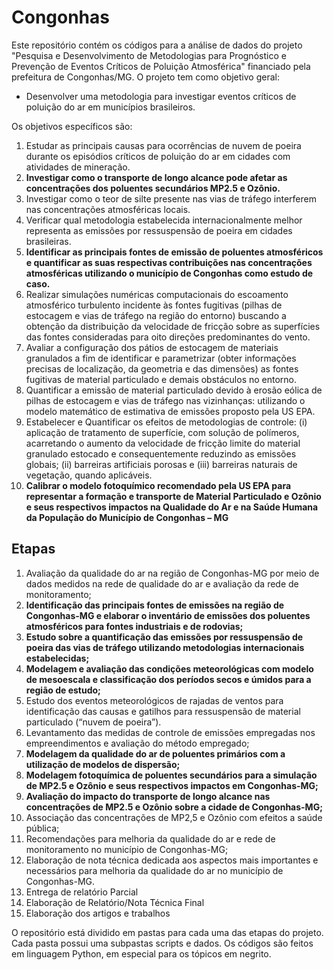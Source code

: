# Congonhas
Este repositório contém os códigos para a análise de dados do projeto "Pesquisa e Desenvolvimento de Metodologias para Prognóstico e 
Prevenção de Eventos Críticos de Poluição Atmosférica" financiado pela prefeitura de Congonhas/MG. 
O projeto tem como objetivo geral: 
- Desenvolver uma metodologia para investigar eventos críticos de poluição do ar em municípios 
brasileiros.

 Os objetivos específicos são: 
1) Estudar as principais causas para ocorrências de nuvem de poeira durante os episódios
críticos de poluição do ar em cidades com atividades de mineração.
2) **Investigar como o transporte de longo alcance pode afetar as concentrações dos 
poluentes secundários MP2.5 e Ozônio.**
3) Investigar como o teor de silte presente nas vias de tráfego interferem nas concentrações 
atmosféricas locais.
4) Verificar qual metodologia estabelecida internacionalmente melhor representa as 
emissões por ressuspensão de poeira em cidades brasileiras.
5) **Identificar as principais fontes de emissão de poluentes atmosféricos e quantificar as 
suas respectivas contribuições nas concentrações atmosféricas utilizando o município 
de Congonhas como estudo de caso.**
6) Realizar simulações numéricas computacionais do escoamento atmosférico turbulento 
incidente às fontes fugitivas (pilhas de estocagem e vias de tráfego na região do entorno) 
buscando a obtenção da distribuição da velocidade de fricção sobre as superfícies das 
fontes consideradas para oito direções predominantes do vento.
7) Avaliar a configuração dos pátios de estocagem de materiais granulados a fim de 
identificar e parametrizar (obter informações precisas de localização, da geometria e das 
dimensões) as fontes fugitivas de material particulado e demais obstáculos no entorno.
8) Quantificar a emissão de material particulado devido à erosão eólica de pilhas de 
estocagem e vias de tráfego nas vizinhanças: utilizando o modelo matemático de 
estimativa de emissões proposto pela US EPA.
9) Estabelecer e Quantificar os efeitos de metodologias de controle: (i) aplicação de 
tratamento de superfície, com solução de polímeros, acarretando o aumento da 
velocidade de fricção limite do material granulado estocado e consequentemente 
reduzindo as emissões globais; (ii) barreiras artificiais porosas e (iii) barreiras naturais 
de vegetação, quando aplicáveis.
10) **Calibrar o modelo fotoquímico recomendado pela US EPA para representar a formação 
e transporte de Material Particulado e Ozônio e seus respectivos impactos na Qualidade 
do Ar e na Saúde Humana da População do Município de Congonhas – MG**

## Etapas
1) Avaliação da qualidade do ar na região de Congonhas-MG por meio de dados medidos na rede de 
qualidade do ar e avaliação da rede de monitoramento;
2) **Identificação das principais fontes de emissões na região de Congonhas-MG e elaborar o inventário de 
emissões dos poluentes atmosféricos para fontes industriais e de rodovias;**
3) **Estudo sobre a quantificação das emissões por ressuspensão de poeira das vias de tráfego utilizando 
metodologias internacionais estabelecidas;**
4) **Modelagem e avaliação das condições meteorológicas com modelo de mesoescala e classificação dos 
períodos secos e úmidos para a região de estudo;**
5) Estudo dos eventos meteorológicos de rajadas de ventos para identificação das causas e gatilhos para 
ressuspensão de material particulado (“nuvem de poeira”). 
6) Levantamento das medidas de controle de emissões empregadas nos empreendimentos e avaliação do 
método empregado;
7) **Modelagem da qualidade do ar de poluentes primários com a utilização de modelos de dispersão;**
8) **Modelagem fotoquímica de poluentes secundários para a simulação de MP2.5 e Ozônio e seus respectivos impactos em Congonhas-MG;**
9) **Avaliação do impacto do transporte de longo alcance nas concentrações de MP2.5 e Ozônio sobre a cidade de Congonhas-MG;**
10) Associação das concentrações de MP2,5 e Ozônio com efeitos a saúde pública;
11) Recomendações para melhoria da qualidade do ar e rede de monitoramento no município de 
Congonhas-MG;
12) Elaboração de nota técnica dedicada aos aspectos mais importantes e necessários para melhoria da 
qualidade do ar no município de Congonhas-MG.
13) Entrega de relatório Parcial
14) Elaboração de Relatório/Nota Técnica Final
15) Elaboração dos artigos e trabalhos

O repositório está dividido em pastas para cada uma das etapas do projeto. Cada pasta possui uma subpastas scripts e dados. Os códigos são feitos em linguagem Python, em especial para os tópicos em negrito. 
